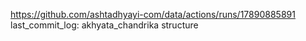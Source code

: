 https://github.com/ashtadhyayi-com/data/actions/runs/17890885891
last_commit_log: akhyata_chandrika structure